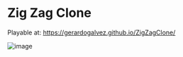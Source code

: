 # Zig Zag Clone
Playable at: https://gerardogalvez.github.io/ZigZagClone/

![image](https://github.com/gerardogalvez/ZigZagClone/assets/8509232/4815a149-a3ef-4df3-bfed-d0aec2bca6c6)
